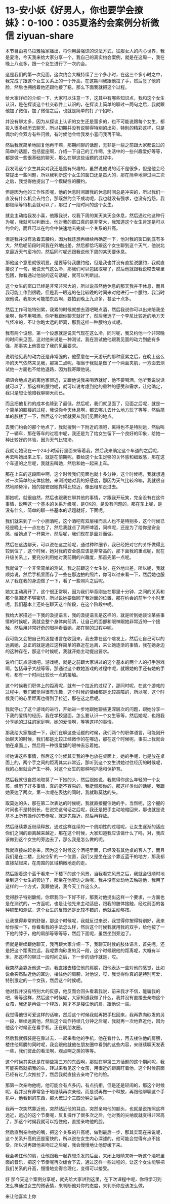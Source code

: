 # 13-安小妖《好男人，你也要学会撩妹》：0-100：035夏洛约会案例分析微信 ziyuan-share

本节目由喜马拉雅独家播出，将你用最强谅的说法方式，征服女人的内心世界，我是夏洛，今天我来给大家分享一个，我自己的真实约会案例，就是在这周一，我在晚上八点多，跟一个女生进行了一次约会。

这是我们的第一次见面，这次约会大概持续了三个多小时，在这三个多小时之中，我完成了跟这个女生关系上的一个升高，在这期间我跟他拉了手，然后签了他的脸，然后也拥抱着他还跟他接了稳，那么下面我就把这个过程。

给大家详细的介绍一下，大家可以注意一下，这其中有哪些知识点，我和这个女生认识，是在探谈这个社交软件上认识的，在探谈上简单的聊过一两句之后，我就跟他加了微信，加了微信之后，也就是简单的打了个招呼。

并没有聊太多，因为从探谈上认识的女生还是蛮多的，也不可能说跟每个女生，都投入很多经历去聊天，所以初期并没有说聊得特别的出彩，特别的精彩这样，只是偶尔的会双方有些问候，有时候他会给我发小喜问我再干嘛。

然后我就简单地回复他再干嘛，那期间聊的话题，无非是一些之前跟大家都说过的简单的话题，包括星座啊，介绍一下自己的工作啊，生活中的一些兴趣爱好等等，都是做一些很基础的聊天，那么在聊这些话题的过程中。

我发现这个女生其实对我还是蛮有兴趣的，虽然说他说的话不是很多，但是他会经常提出一些问题，所以我判断这个女生的窗口还是蛮大的，那在简单地聊过两三次之后，我觉得他提出了一个模糊性的腰约。

但是因为他的工作性质呢，他的休息时间跟我的休息时间总是冲突的，所以我们一直没有什么机会去约会，那既然约会不成功呢，我也就没有强求，也没有抱怨，我都继续等待机会就可以了，那过了一段时间的这个女生。

就会主动给我发小喜，他跟我说，哎我下周的某天某天会休息，然后通过他这种行为呢，我就可以判断出，他对我的窗口真的是非常大，我知道这个女生肯定是可以约会的，而且可以在约会中快速地去完成一个关系的升高。

但是我并没有急着去腰约，因为我还想再继续再确定一下，他对我的窗口到底有多大，然后呢前段时间我在外地出差，然后都恰巧跟这个女生聊到这个天气，他说北京最近天气蛮冷的，然后同时呢还跟我说他下周的某天要休息。

那他这个意思就很明显，是要等待我腰约他，但是我也并没有直接说腰约，我就直接说了一句，我说天气这么冷，那我们可以包团取哪了，然后他就跟我说哎去哪里包团，你看通过他说的这句话呢，就可以判断出。

这个女生的窗口已经是非常非常大的，所以说虽然他休息的那天我并不休息，而且我可能工作到很晚，但是我一眼选的在比较晚的时间来对他进行一个腰约，我当时跟他说，我那天可能拍东西啊，要拍到晚上九点多，甚至十点多。

然后工作可能特别累，我累的时候就想去酒吧喝点酒，然后我说你可以出来陪我坐坐啊，你不用喝酒，你听我跟你聊天就好了，然后我选了一个李尼比较近的地方天气怪冷的，不让你跑太远的距离，那我这样一种腰约方式呢。

我有两个设想，第一个设想就是说天气现在这么冷，同时呢，我又约他一个非常晚的时间来见面，这对他来说是一种测试，我在测试他他跟我见面的动力到底有多强，那事实上他答应了我的见面要求。

说明他见我的动力还是非常强的，他愿意在一天游玩的那种疲累之后，在晚上这么冷的天气依然来见我，那第二点呢，相当于我就是做了一个两面夹肌，一方面去测试他一方面也不给他退路，因为我寄跟他说。

把语会地点选的离他家很近，又跟他说我来喝酒就好，他不要喝酒，他听我说说话就可以了，那这样的腰约呢，就可以说考虑到他的重种的感受和需求，让他确定，我只是想让他陪我聊聊天而已。

而且把他复约的成本也降到了最低，然后呢，我们就见面了，见面之后呢，就是一个简单的胶楼的过程，我说你今天休息啊，都去哪儿去什么地方玩了等等，然后简单的胶楼了一下，然后这个时候就要从我们见面的地点。

去我们约会的那个地点了，我就搜到一下附近的酒吧，离得也不是特别远，然后叫了一辆车，那在等车的过程中呢，我还是为了给女生留下一个良好的印象，给她一种比较好的体验，因为天气比较冷。

我就让她现在一个24小时延行里面来等着我，然后我来确定这个车道的之后呢，再去叫她出来上车，就是在前期呢，要给这个女生足够的关怀感和细致感，那在这个车道的之后呢，我就去叫她，然后和她一起来上车。

那在上车的这段图中啊，这个时候我们见面也就十多分钟，这个时候呢，我就想通过一次简单的支体接触，来测试她对我的好感度，那因为天气比较冷嘛，我就很自然地顺势冷，她的接安跟她靠得比较近，像出租车走过去。

那她呢，就很自然，然后也跟我在聊其他的事情，才跟我开玩笑，完全没有在这件事情，说明这一个基本的关系升级呢，是OK的，是没有问题的，那在车上呢，是没有什么，简单的聊一些基本的话题就好，下面呢。

我们就来到了一个小胆酒吧，这个酒吧有双层楼而且人也不是特别多，这个时候已经是晚上十一点左右了，然后我就点了两杯啤酒，同样呢，还是为了给你是安全感，给她点了一杯果汁，然后呢，我们现在是面对而做。

然后在这边聊天，可以说在这之前呢，通过种种细节，我已经把对它的关怀做得比较到位了，这个时候，她对我的安全感应该是非常高的，那下面我的重点呢，就在升级关系上，要充分利用她对我前期的兴趣度，那首先第一点呢。

我就做了一个非常简单的测试，我之前跟这个女生说，在外地出差，所以呢，我就顺势说，然后手机里面存了一些在那边拍的照片，你可以过来看一下，然后她也服从了我在我的身边做了一下，看了一些照片之后呢。

她又主动离开了，这个很正常啊，因为我们毕竟刚坐在那里十分钟，之间的关系和那个氛围还不够密切，所以说她要做回了我对面的位置，那在约会的前半个小时里呢，我们基本上还处在聊天这个阶段，在这个阶段中呢。

我给大家描述一下我的汲提语言，我的汲提语言是这样的，就是听到她谈论某些事情的时候呢，我就会整个身体向前清，让自己的面部和眼神跟她非常近的一个接触，然后用非常好奇的眼神看着她，那在聊的过程中呢。

我可能又会把自己的汲提语言在收回来，我去靠在这个啥发上，然后让自己可以的远离她，总正的就是通过这样简单的靠近在远离，来让她逐渐的事情，我在她身边的这种存在，那这个时候呢，我就开始主动提出要求。

说咱们玩点游戏吧，游戏呢，就是之前跟大家讲过的这个基本的两个人的打手游戏啊，包括母子大战等等，那通过这个教她游戏的过程中呢，就跟她的手还有她的手弯，都有一个时间比较长一点的接触。

这个时候我们职体上的距离呢，就有一个拉近的过程了，那同时呢，在这个游戏的过程中，我们都觉得很有乐趣，这个时候的情绪都是比较高障的，所以呢，这个时候我们的心里距离也得到了拉近，那在这之后呢。

我就停止了这个游戏的进行，开始进一步地跟她聊些更深层次的问题，跟她分享一下我的爱情的经历，我在学校里面，怎么要认识一个女生等等，然后她呢，也跟我分享她的过往的家庭啊，她的爱情啊，等等这样的事情。

那我给大家描述一下，我们在聊这些话题的时候，我们两个的职体语言，可能刚开始聊天的时候，我们都是比较正经微作的在哪边，那在这个时候呢，事实上我就会怕在桌面上，然后用一种很爱媒的眼神去忘着她。

听她讲这些事情，然后这个时候其实我的手也放在桌面上，她的手呢，也是放在桌面上的，两个手之间的距离其实非常近，那听到这个女生讲她过往经历的时候呢，我的心里就会产生一种，对这个女生的那种呵护感和保护育。

然后我就很自然地取莫了一下她的头，然后跟她说，我觉得你这么年轻的一个女孩，经历了好多事情，真的挺不容易的，我挺佩服你的，那这样类似的话呢，我跟她表达了两次，第一次呢在表达的同时，我就取莫达的头。

取莫达的头，那在第二次表达的时候呢，我就直接握住她的手，当然呢，这个握的时间也不是特别长，在说完这句话之后呢，我还是把手主动地缩回来，那也就是说基本上所有操作的节奏呢，就是先靠近，然后再释放。

然后继续靠近继续释放，通过这样连续的一个周期性的过程呢，让女生逐渐的适应你们之间的距离越来越近，那在这个时候，大家知道我应该做什么了吗，对，我应该做到这个女生的旁边去了，那么我是怎么做的呢。

我就直接站起身来，因为这个时候这个酒吧里面，已经没有其他桌的客人了，而且我们是在二楼，比较空矿的一个位置，我们又是坐在这个靠近蓝干的地方，那我都直接站起来，在周围的区域稍微地走的走。

然后服着这个蓝干看来一下楼下的这个风景，当我看完风景之后，我就会很顺时地坐到这个女生的旁边了，那坐在他旁边之后呢，我并没有处动地去触碰他，我用了这样的一个方式，我跟他说，我今天工作这么久。

觉得脖子特别酸统，你帮我问一下好不好，那我对他提出这样一个要求，一方面也是在测试的，一方面呢，也是让他先来主动适应，跟我的肢体接触，经过前面的各种铺垫和测试，这个女生的反馈还是比较不错的，他就主动够按。

让我觉得非常的舒服，那这个时候呢，我就反过来说，我觉得你按得特别好，我来给你按一下，你看看我的手法怎么样，然后这个时候我就用我的双手，给他按了一下他的脖子，他的肩部等等等等，然后下面呢，虽然坐到旁边了。

但就是继续跟他聊天，我再跟大家介绍一下，我聊天时候的肢体语言，首先呢，还是把这个距离拉远，我呢靠向砂发的另一段，这个时候跟他的距离呢，大概有半米，那这样的聊过一段时间之后，下一步的动作就是，哎。

我突然会靠近他这一边，我直接去楼住他的肩膀，跟他表达一些对他的感觉，比如说会突然贴近他的耳边，楼住他的肩膀，对他说，哎，我觉得你真的是特别可爱，特别激定的一个女孩，然后这个时候呢。

他对我并没有特别大的反感，他反而会回头看着我说，前来我才不信，能骗我的吧，等等这样，然后这个时候呢，大家知道我做了什么，我并没有直接去亲吻这个女孩，我还是再做一个释放，刚才不是楼住他的肩，跟他说一些。

我觉得他很可爱这样的话嘛，然后这个时候我就再把手松回来，我再靠向砂发的另一段，继续远离他，然后这个动作持续几分钟之后呢，我就再一次地靠近他，因为他这个时候正在看手机，正在刷朋友圈。

然后我就假装是在靠过去，一起来看他的手机，他在看什么，再去楼住他的肩膀，楼住他肩膀的同时呢，我会跟他就他在朋友圈中看到的这些内容，来继续聊天发表一些，我们彼此的看法啊，观点啊之类的等等。

这个时候其实还是在聊些第三方的东西啊，那就在聊第三方话题的这个期间呢，我可能突然就把我的头，转过来看见这个女孩，用很近的距离盯着他，这个时候前面已经有过几次推拉了，然后我就直接去亲吻了他的脸。

那第一次亲吻他呢，他可能会有点多闪，有点抗拒，但是还是轻闹的，那这个时候呢，我并没有非常急于地继续再次亲他，而是说再做一个释放，再跟他聊聊这个手机中，他看到的东西，那大概过个三四分钟之后呢。

我再一次突然靠近他，突然贴近他的耳边，突然亲吻他的额头，也就是说按照这样远近，远近的这个节奏呢，反复操作了很多次之后，他对我的尖纳度就变得非常高了，那这个时候我就可以抱住他，直接亲吻他的脸。

然后直到亲吻他的嘴，把这个关系的升高呢，做到最后一步，那其实现在来说呢，这个关系升高的还是蛮快的，所以说在女生内心深述的，他可能会觉得有点不接受，所以说再跟他亲吻过之后呢，我会慢慢地让他舒缓下来。

我会老住他的肩，让他跟我一起靠想杀发的后面，来闭上眼睛来听一听这个酒吧里面的音乐，把这个节奏呢再次缓合下去，通过这样一些过程的，让这个女生能够把我们关系的升高，慢慢地变得合理化，变得可以接受。

好 那今天这个案例分享呢，就先给大家讲到这里，在下次课程中呢，你将学习到怎么样通过女生的微表情，来判断他对你的态度，来判断你应该怎么做。

来让他喜欢上你
